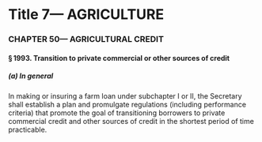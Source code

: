 
# Title 7— AGRICULTURE
### CHAPTER 50— AGRICULTURAL CREDIT
#### § 1993. Transition to private commercial or other sources of credit
##### (a) In general

In making or insuring a farm loan under subchapter I or II, the Secretary shall establish a plan and promulgate regulations (including performance criteria) that promote the goal of transitioning borrowers to private commercial credit and other sources of credit in the shortest period of time practicable.
